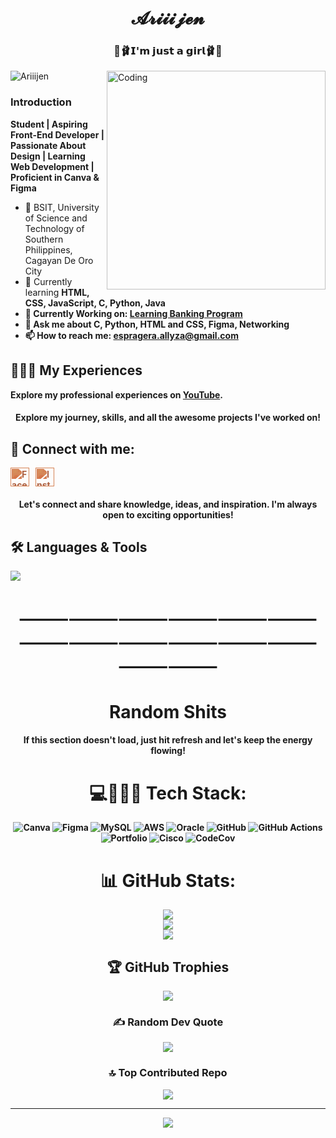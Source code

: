 <h1 align="center">𝓐𝓻𝓲𝓲𝓲𝓳𝓮𝓷</h1>
<h3 align="center">🎀🩰𝗜'𝗺 𝗷𝘂𝘀𝘁 𝗮 𝗴𝗶𝗿𝗹🩰🎀</h3>
<img align="right" alt="Coding" width="350" src="https://media.giphy.com/media/d9mkbc1QkvBnHthaQp/giphy.gif?cid=ecf05e471i4aaqz2p45ydy9cxpd4ok3zqpatww3a9gehwu2a&ep=v1_gifs_related&rid=giphy.gif&ct=g">

<p align="left"> <img src="https://komarev.com/ghpvc/?username=Ramiruuu&label=Profile%20views&color=ff66cc&style=flat" alt="Ariiijen" /> </p>

<h3 align="left">Introduction</h3>
<p> <b>Student | Aspiring Front-End Developer | Passionate About Design | Learning Web Development | Proficient in Canva & Figma</b></p>

<ul>
  <li>🏩 BSIT, University of Science and Technology of Southern Philippines, Cagayan De Oro City </li>
  <li>🧠 Currently learning <strong> HTML, CSS, JavaScript, <strong>C, Python, Java </strong></li>
  <li>🌷 Currently Working on: <a href="[https://github.com/Ariiijen/Python-Language.git]"><strong>Learning Banking Program </strong></a></li> 
  <li>💌 Ask me about <strong>C, Python, HTML and CSS, Figma, Networking </strong></li>
  <li>📫 How to reach me: <a href="mailto:espragera.allyza@gmail.com">espragera.allyza@gmail.com</a></li>
</ul>

## 👩🏻‍💼 My Experiences

Explore my professional experiences on [YouTube](https://www.youtube.com/@nce.allyyyy).

<h4 align="center">Explore my journey, skills, and all the awesome projects I've worked on!</h4>

## 🔗 Connect with me:

<p align="left" style="display: flex; gap: 10px;">

  <a href="https://www.facebook.com/lluv.allyy/" target="_blank">
    <img src="https://raw.githubusercontent.com/rahuldkjain/github-profile-readme-generator/master/src/images/icons/Social/facebook.svg" alt="Facebook" height="30" width="30" style="filter: invert(37%) sepia(95%) saturate(338%) hue-rotate(332deg) brightness(88%) contrast(89%);" />
  </a>

  <a href="https://www.instagram.com/lluv.ariiiii/" target="_blank">
    <img src="https://raw.githubusercontent.com/rahuldkjain/github-profile-readme-generator/master/src/images/icons/Social/instagram.svg" alt="Instagram" height="30" width="30" style="filter: invert(37%) sepia(95%) saturate(338%) hue-rotate(332deg) brightness(88%) contrast(89%);" />
  </a>
</p>

<h4 align="center">Let's connect and share knowledge, ideas, and inspiration. I'm always open to exciting opportunities!</h4>

<p align="center">
  <h2> 🛠️ Languages & Tools</h2>
  <a href="https://skillicons.dev">
    <img src="https://skillicons.dev/icons?i=html,css,js,c,python,java,mysql,figma,github,kali,pycharm,vscode,wordpress,linux,typescript,discord,gmail,php&perline=7" />
  </a>
</p>

<h1 align="center">⸻⸻⸻⸻⸻⸻⸻⸻⸻⸻⸻⸻⸻⸻</h1>
<h1 align="center">Random Shits</h1>
<div align="center">

<h4 align="center">If this section doesn't load, just hit refresh and let's keep the energy flowing!</h1>


# 💻👩🏻‍💻 Tech Stack:
![Canva](https://img.shields.io/badge/Canva-%2300C4CC.svg?style=for-the-badge&logo=Canva&logoColor=white) ![Figma](https://img.shields.io/badge/figma-%23F24E1E.svg?style=for-the-badge&logo=figma&logoColor=white) ![MySQL](https://img.shields.io/badge/mysql-4479A1.svg?style=for-the-badge&logo=mysql&logoColor=white) ![AWS](https://img.shields.io/badge/AWS-%23FF9900.svg?style=for-the-badge&logo=amazon-aws&logoColor=white) ![Oracle](https://img.shields.io/badge/Oracle-F80000?style=for-the-badge&logo=oracle&logoColor=white) ![GitHub](https://img.shields.io/badge/github-%23121011.svg?style=for-the-badge&logo=github&logoColor=white) ![GitHub Actions](https://img.shields.io/badge/github%20actions-%232671E5.svg?style=for-the-badge&logo=githubactions&logoColor=white) ![Portfolio](https://img.shields.io/badge/Portfolio-%23000000.svg?style=for-the-badge&logo=firefox&logoColor=#FF7139) ![Cisco](https://img.shields.io/badge/cisco-%23049fd9.svg?style=for-the-badge&logo=cisco&logoColor=black) ![CodeCov](https://img.shields.io/badge/codecov-%23ff0077.svg?style=for-the-badge&logo=codecov&logoColor=white)
# 📊 GitHub Stats:
![](https://github-readme-stats.vercel.app/api?username=Ariiijen&theme=dark&hide_border=false&include_all_commits=false&count_private=false)<br/>
![](https://github-readme-streak-stats.herokuapp.com/?user=Ariiijen&theme=dark&hide_border=false)<br/>
![](https://github-readme-stats.vercel.app/api/top-langs/?username=Ariiijen&theme=dark&hide_border=false&include_all_commits=false&count_private=false&layout=compact)

## 🏆 GitHub Trophies
![](https://github-profile-trophy.vercel.app/?username=Ariiijen&theme=calm_pink&no-frame=false&no-bg=false&margin-w=4)

### ✍️ Random Dev Quote
![](https://quotes-github-readme.vercel.app/api?type=vetical&theme=radical)

### 🔝 Top Contributed Repo
![](https://github-contributor-stats.vercel.app/api?username=Ariiijen&limit=5&theme=dark&combine_all_yearly_contributions=true)

---
[![](https://visitcount.itsvg.in/api?id=Ariiijen&icon=7&color=10)](https://visitcount.itsvg.in)

<!-- Proudly created with GPRM ( https://gprm.itsvg.in ) -->
